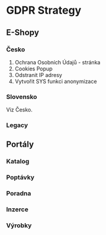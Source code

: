 # GDPR Strategy

## E-Shopy

### Česko

1. Ochrana Osobních Údajů - stránka
2. Cookies Popup 
3. Odstranit IP adresy
4. Vytvořit SYS funkci anonymizace

### Slovensko

Viz Česko.

### Legacy

## Portály

### Katalog
### Poptávky
### Poradna
### Inzerce
### Výrobky
